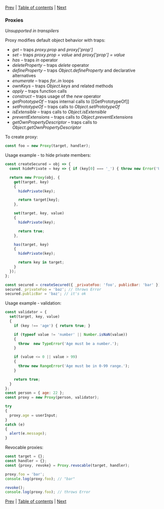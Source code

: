 [Prev](17-WeakSet.md) | [Table of contents](https://github.com/gadyonysh/es2015-presentation#ecmascript-2015) | [Next](19-modules.md)

### Proxies

_Unsupported in transpilers_

Proxy modifies default object behavior with traps:

* _get_ – traps _proxy.prop_ and _proxy\['prop']_
* _set_ – traps _proxy.prop = value_ and _proxy\['prop'] = value_
* _has_ – traps _in_ operator
* _deleteProperty_ – traps _delete_ operator
* _defineProperty_ – traps _Object.defineProperty_ and declarative alternatives
* _enumerate_ – traps _for..in_ loops
* _ownKeys_ – traps _Object.keys_ and related methods
* _apply_ – traps function calls
* _construct_ – traps usage of the _new_ operator
* _getPrototypeOf_ – traps internal calls to \[\[GetPrototypeOf]]
* _setPrototypeOf_ – traps calls to _Object.setPrototypeOf_
* _isExtensible_ – traps calls to _Object.isExtensible_
* _preventExtensions_ – traps calls to _Object.preventExtensions_
* _getOwnPropertyDescriptor_ – traps calls to _Object.getOwnPropertyDescriptor_

To create proxy:
```js
const foo = new Proxy(target, handler);
```

Usage example - to hide private members:
```js
const createSecured = obj => {
  const hidePrivate = key => { if (key[0] === '_') { throw new Error('Unable to access private member.'); } };

  return new Proxy(obj, {
    get(target, key)
    {
      hidePrivate(key);

      return target[key];
    },

    set(target, key, value)
    {
      hidePrivate(key);

      return true;
    },

    has(target, key)
    {
      hidePrivate(key);

      return key in target;
    }
  });
};

const secured = createSecured({ _privateFoo: 'foo', publicBar: 'bar' });
secured._privateFoo = 'baz'; // throws Error
secured.publicBar = 'baz'; // it's ok
```

Usage example - validation:
```js
const validator = {
  set(target, key, value)
  {
    if (key !== 'age') { return true; }

    if (typeof value != 'number' || Number.isNaN(value))
    {
      throw  new TypeError('Age must be a number.');
    }

    if (value <= 0 || value > 99)
    {
      throw new RangeError('Age must be in 0-99 range.');
    }

    return true;
  }
};
const person = { age: 22 };
const proxy = new Proxy(person, validator);

try
{
  proxy.age = userInput;
}
catch (e)
{
  alert(e.message);
}
```

Revocable proxies:
```js
const target = {};
const handler = {};
const {proxy, revoke} = Proxy.revocable(target, handler);

proxy.foo = 'bar';
console.log(proxy.foo); // "bar"

revoke();
console.log(proxy.foo); // throws Error
```

[Prev](17-WeakSet.md) | [Table of contents](https://github.com/gadyonysh/es2015-presentation#ecmascript-2015) | [Next](19-modules.md)
